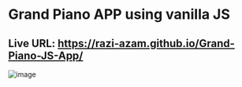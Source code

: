 # Grand Piano APP using vanilla JS
## Live URL: https://razi-azam.github.io/Grand-Piano-JS-App/
![image](https://github.com/Razi-Azam/Grand-Piano-JS-App/assets/106505820/2cc1c787-a3be-46b5-b9c4-228043b673b2)
